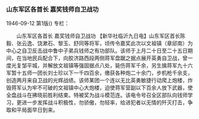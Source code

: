 ### 山东军区各首长  嘉奖钱师自卫战功

1946-09-12
第1版()
专栏：

　　山东军区各首长
    嘉奖钱师自卫战功
    【新华社临沂九日电】山东军区首长陈毅、张云逸、饶漱石、黎玉、舒同等将军，顷传令嘉奖此次以文祖镇（章邱南）为中心之自卫反击战中鲁中子弟兵钱师之有功部队。该师于上月二十日至二十五日期间，在当地民兵配合下，向胶济路西段两侧蒋军盘踞之据点展开英勇自卫战，曾一度光复邹平城，并解放文祖镇等强固据点八处，毙伤蒋军千余，另生擒蒋军九十六军暂十五师一团长刘士珍以下一千四百余，缴获各种炮二十余门，步机枪千余支，创造两月来自卫战的光辉战绩。该师某团一个连以无比英勇敏捷行动爬上炮楼，炸毁蒋军认为牢不可破的文祖镇中心大炮楼，迫使蒋军营副以下百余人放下武器，使全盘战斗在拂晓前胜利结束。特被奖为战斗模范连。该电令号召全区部队向钱师学习，更进一步发挥战斗积极性，勿骄傲，勿轻率，给进犯者以无情的歼灭打击，争取和平局面早日到来。
